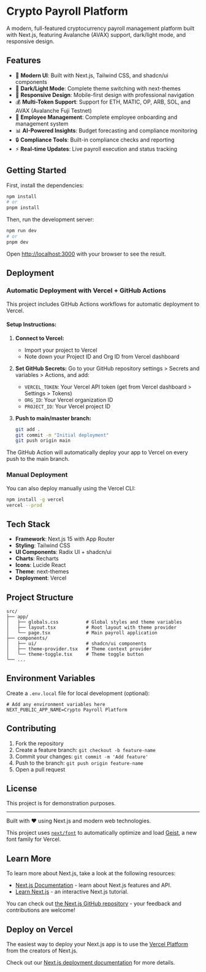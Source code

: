 # Crypto Payroll Platform

A modern, full-featured cryptocurrency payroll management platform built with Next.js, featuring Avalanche (AVAX) support, dark/light mode, and responsive design.

## Features

- 🚀 **Modern UI**: Built with Next.js, Tailwind CSS, and shadcn/ui components
- 🌙 **Dark/Light Mode**: Complete theme switching with next-themes
- 📱 **Responsive Design**: Mobile-first design with professional navigation
- 💰 **Multi-Token Support**: Support for ETH, MATIC, OP, ARB, SOL, and AVAX (Avalanche Fuji Testnet)
- 👥 **Employee Management**: Complete employee onboarding and management system
- 📊 **AI-Powered Insights**: Budget forecasting and compliance monitoring
- 🔒 **Compliance Tools**: Built-in compliance checks and reporting
- ⚡ **Real-time Updates**: Live payroll execution and status tracking

## Getting Started

First, install the dependencies:

```bash
npm install
# or
pnpm install
```

Then, run the development server:

```bash
npm run dev
# or
pnpm dev
```

Open [http://localhost:3000](http://localhost:3000) with your browser to see the result.

## Deployment

### Automatic Deployment with Vercel + GitHub Actions

This project includes GitHub Actions workflows for automatic deployment to Vercel.

#### Setup Instructions:

1. **Connect to Vercel:**
   - Import your project to Vercel
   - Note down your Project ID and Org ID from Vercel dashboard

2. **Set GitHub Secrets:**
   Go to your GitHub repository settings > Secrets and variables > Actions, and add:
   - `VERCEL_TOKEN`: Your Vercel API token (get from Vercel dashboard > Settings > Tokens)
   - `ORG_ID`: Your Vercel organization ID
   - `PROJECT_ID`: Your Vercel project ID

3. **Push to main/master branch:**
   ```bash
   git add .
   git commit -m "Initial deployment"
   git push origin main
   ```

The GitHub Action will automatically deploy your app to Vercel on every push to the main branch.

### Manual Deployment

You can also deploy manually using the Vercel CLI:

```bash
npm install -g vercel
vercel --prod
```

## Tech Stack

- **Framework**: Next.js 15 with App Router
- **Styling**: Tailwind CSS
- **UI Components**: Radix UI + shadcn/ui
- **Charts**: Recharts
- **Icons**: Lucide React
- **Theme**: next-themes
- **Deployment**: Vercel

## Project Structure

```
src/
├── app/
│   ├── globals.css          # Global styles and theme variables
│   ├── layout.tsx           # Root layout with theme provider
│   └── page.tsx             # Main payroll application
├── components/
│   ├── ui/                  # shadcn/ui components
│   ├── theme-provider.tsx   # Theme context provider
│   └── theme-toggle.tsx     # Theme toggle button
└── ...
```

## Environment Variables

Create a `.env.local` file for local development (optional):

```env
# Add any environment variables here
NEXT_PUBLIC_APP_NAME=Crypto Payroll Platform
```

## Contributing

1. Fork the repository
2. Create a feature branch: `git checkout -b feature-name`
3. Commit your changes: `git commit -m 'Add feature'`
4. Push to the branch: `git push origin feature-name`
5. Open a pull request

## License

This project is for demonstration purposes. 

---

Built with ❤️ using Next.js and modern web technologies.

This project uses [`next/font`](https://nextjs.org/docs/app/building-your-application/optimizing/fonts) to automatically optimize and load [Geist](https://vercel.com/font), a new font family for Vercel.

## Learn More

To learn more about Next.js, take a look at the following resources:

- [Next.js Documentation](https://nextjs.org/docs) - learn about Next.js features and API.
- [Learn Next.js](https://nextjs.org/learn) - an interactive Next.js tutorial.

You can check out [the Next.js GitHub repository](https://github.com/vercel/next.js) - your feedback and contributions are welcome!

## Deploy on Vercel

The easiest way to deploy your Next.js app is to use the [Vercel Platform](https://vercel.com/new?utm_medium=default-template&filter=next.js&utm_source=create-next-app&utm_campaign=create-next-app-readme) from the creators of Next.js.

Check out our [Next.js deployment documentation](https://nextjs.org/docs/app/building-your-application/deploying) for more details.
